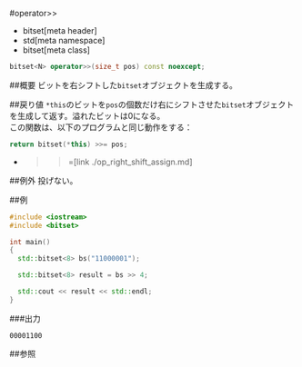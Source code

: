 #operator>>
* bitset[meta header]
* std[meta namespace]
* bitset[meta class]

```cpp
bitset<N> operator>>(size_t pos) const noexcept;
```

##概要
ビットを右シフトした`bitset`オブジェクトを生成する。


##戻り値
`*this`のビットを`pos`の個数だけ右にシフトさせた`bitset`オブジェクトを生成して返す。溢れたビットは0になる。  
この関数は、以下のプログラムと同じ動作をする：

```cpp
return bitset(*this) >>= pos;
```
* >>=[link ./op_right_shift_assign.md]


##例外
投げない。


##例
```cpp
#include <iostream>
#include <bitset>

int main()
{
  std::bitset<8> bs("11000001");

  std::bitset<8> result = bs >> 4;

  std::cout << result << std::endl;
}
```

###出力
```
00001100
```


##参照

